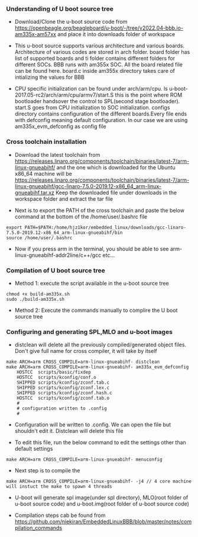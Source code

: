 ### Understanding of U boot source tree
* Download/Clone the u-boot source code from https://openbeagle.org/beagleboard/u-boot/-/tree/v2022.04-bbb.io-am335x-am57xx and place it into downloads folder of workspace

* This u-boot source supports various architecture and various boards. Architecture of various codes are stored in arch folder. board folder has list of supported boards and ti folder contains different folders for different SOCs. BBB runs with am355x SOC. All the board related file can be found here. board.c inside am355x directory takes care of intializing the values for BBB

* CPU specific initialization can be found under arch/arm/cpu. ls u-boot-2017.05-rc2/arch/arm/cpu/armv7/start.S this is the point where ROM bootloader handsover the control to SPL(second stage bootloader). start.S goes from CPU initialization to SOC initialization. configs directory contains configuration of the different boards.Every file ends with defconfig meaning default configuration. In our case we are using am335x_evm_defconfig as config file

### Cross toolchain installation
* Download the latest toolchain from https://releases.linaro.org/components/toolchain/binaries/latest-7/arm-linux-gnueabihf/ and the one which is downloaded for the Ubuntu x86_64 machine will be https://releases.linaro.org/components/toolchain/binaries/latest-7/arm-linux-gnueabihf/gcc-linaro-7.5.0-2019.12-x86_64_arm-linux-gnueabihf.tar.xz Keep the downloaded file under downloads in the workspace folder and extract the tar file

* Next is to export the PATH of the cross toolchain and paste the below command at the bottom of the /home/user/.bashrc file
```
export PATH=$PATH:/home/hjz1kor/embedded_linux/downloads/gcc-linaro-7.5.0-2019.12-x86_64_arm-linux-gnueabihf/bin
source /home/user/.bashrc
```

* Now if you press arm in the terminal, you should be able to see arm-linux-gnueabihf-addr2line/c++/gcc etc...

### Compilation of U boot source tree

* Method 1: execute the script available in the u-boot source tree
```
chmod +x build-am335x.sh
sudo ./build-am335x.sh
```

* Method 2: Execute the commands manually to complire the U boot source tree

### Configuring and generating SPL,MLO and u-boot images

* distclean will delete all the previously compiled/generated object files. Don't give full name for cross compiler, it will take by itself
```
make ARCH=arm CROSS_COMPILE=arm-linux-gnueabihf- distclean
make ARCH=arm CROSS_COMPILE=arm-linux-gnueabihf- am335x_evm_defconfig
    HOSTCC  scripts/basic/fixdep
    HOSTCC  scripts/kconfig/conf.o
    SHIPPED scripts/kconfig/zconf.tab.c
    SHIPPED scripts/kconfig/zconf.lex.c
    SHIPPED scripts/kconfig/zconf.hash.c
    HOSTCC  scripts/kconfig/zconf.tab.o
    #
    # configuration written to .config
    #
```

* Configuration will be written to .config. We can open the file but shouldn't edit it. Distclean will delete this file

* To edit this file, run the below command to edit the settings other than default settings
```
make ARCH=arm CROSS_COMPILE=arm-linux-gnueabihf- menuconfig
```

* Next step is to compile the
```
make ARCH=arm CROSS_COMPILE=arm-linux-gnueabihf- -j4 // 4 core machine will instuct the make to spawn 4 threads
```

* U-boot will generate spl image(under spl directory), MLO(root folder of u-boot source code) and u-boot.img(root folder of u-boot source code)

* Compilation steps cab be found from https://github.com/niekiran/EmbeddedLinuxBBB/blob/master/notes/compilation_commands